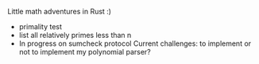 Little math adventures in Rust
:)

- primality test
- list all relatively primes less than n
- In progress on sumcheck protocol
      Current challenges: to implement or not to implement my polynomial parser?


